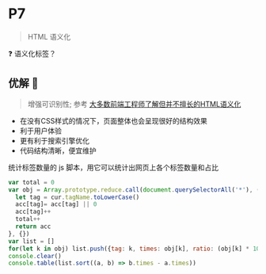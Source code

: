 # P7

> HTML 语义化

❓ 语义化标签？

## 优解 🚀

> 增强可识别性; 参考 [大多数前端工程师了解但并不擅长的HTML语义化](https://juejin.im/post/5de090ae6fb9a0718d4cb039?utm_source=gold_browser_extension)

- 在没有CSS样式的情况下，页面整体也会呈现很好的结构效果
- 利于用户体验
- 更有利于搜索引擎优化
- 代码结构清晰，便宜维护

统计标签数量的 js 脚本，用它可以统计出网页上各个标签数量和占比

```js
var total = 0
var obj = Array.prototype.reduce.call(document.querySelectorAll('*'), (acc, cur) => {
  let tag = cur.tagName.toLowerCase()
  acc[tag]= acc[tag] || 0
  acc[tag]++
  total++
  return acc
}, {})
var list = []
for(let k in obj) list.push({tag: k, times: obj[k], ratio: (obj[k] * 100 / total).toFixed(2) + '%'})
console.clear()
console.table(list.sort((a, b) => b.times - a.times))
```
